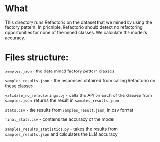 # What

This directory runs Refactorio on the dataset that we mined by using the factory pattern. In pricniple, Refactorio should detect no refactoring opportunities for none of the mined classes. We calculate the model's accuracy. 

# Files structure:

`samples.json` - the data mined factory pattern classes

`samples_results.json` - the responses obtained from calling Refactorio on these classes

`validate_no_refactorings.py` - calls the API on each of the classes from `samples.json`, returns the result in `samples_results.json`

`stats.csv` - the results from `samples_result.json`, in csv format

`final_stats.csv` - contains the accuracy of the model

`samples_results_statistics.py` - takes the results from `samples_results.json` and calculates the LLM accuracy
